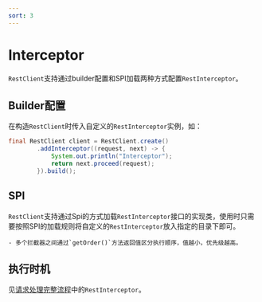 ```yaml
---
sort: 3
---
```


# Interceptor
`RestClient`支持通过builder配置和SPI加载两种方式配置`RestInterceptor`。

## Builder配置

在构造`RestClient`时传入自定义的`RestInterceptor`实例，如：
```java
final RestClient client = RestClient.create()
        .addInterceptor((request, next) -> {
            System.out.println("Interceptor");
            return next.proceed(request);
        }).build();
```

## SPI

`RestClient`支持通过Spi的方式加载`RestInterceptor`接口的实现类，使用时只需要按照SPI的加载规则将自定义的`RestInterceptor`放入指定的目录下即可。

```tip
- 多个拦截器之间通过`getOrder()`方法返回值区分执行顺序，值越小，优先级越高。
```

## 执行时机
见[请求处理完整流程](../process_of_restclient/)中的`RestInterceptor`。